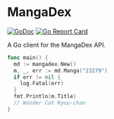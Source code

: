 # MangaDex

[![GoDoc](https://godoc.org/github.com/bake/mangadex?status.svg)](https://godoc.org/github.com/bake/mangadex)
[![Go Report Card](https://goreportcard.com/badge/github.com/bake/mangadex)](https://goreportcard.com/report/github.com/bake/mangadex)

A Go client for the MangaDex API.

```go
func main() {
  md := mangadex.New()
  m, _, err := md.Manga("23279")
  if err != nil {
    log.Fatal(err)
  }
  fmt.Println(m.Title)
  // Wonder Cat Kyuu-chan
}
```
